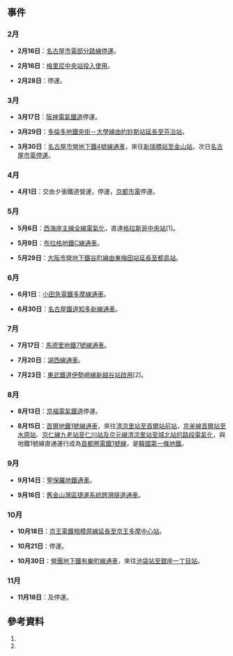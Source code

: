 ## 事件

### 2月

  - **2月16日**：[名古屋市電部分路線停運](https://zh.wikipedia.org/wiki/名古屋市電 "wikilink")。

  - **2月16日**：[格里尼中央站投入使用](https://zh.wikipedia.org/wiki/格里尼中央站 "wikilink")。

  - **2月28日**：停運。

### 3月

  - **3月17日**：[阪神電氣鐵道](../Page/阪神電氣鐵道.md "wikilink")停運。

  - **3月29日**：[多倫多地鐵](../Page/多倫多地鐵.md "wikilink")[央街－大學線由](../Page/央街－大學線.md "wikilink")[約妙斯站延長至](../Page/約妙斯站.md "wikilink")[芬治站](../Page/芬治站.md "wikilink")。

  - **3月30日**：[名古屋市營地下鐵](../Page/名古屋市營地下鐵.md "wikilink")[4號線通車](../Page/名城線.md "wikilink")，來往[新瑞橋站至](https://zh.wikipedia.org/wiki/新瑞橋站 "wikilink")[金山站](https://zh.wikipedia.org/wiki/金山站_\(愛知縣\) "wikilink")。次日[名古屋市電停運](https://zh.wikipedia.org/wiki/名古屋市電 "wikilink")。

### 4月

  - **4月1日**：交由夕張鐵道營運，停運，[京都市電](https://zh.wikipedia.org/wiki/京都市電 "wikilink")停運。

### 5月

  - **5月6日**：[西海岸主線全線電氣化](../Page/西海岸主線.md "wikilink")，直達[格拉斯哥中央站](https://zh.wikipedia.org/wiki/格拉斯哥中央站 "wikilink")\[1\]。

  - **5月9日**：[布拉格地鐵](https://zh.wikipedia.org/wiki/布拉格地鐵 "wikilink")[C線通車](https://zh.wikipedia.org/wiki/布拉格地鐵C線 "wikilink")。

  - **5月29日**：[大阪市營地下鐵](../Page/大阪市營地下鐵.md "wikilink")[谷町線由](../Page/谷町線_\(大阪市高速電氣軌道\).md "wikilink")[東梅田站延長至](https://zh.wikipedia.org/wiki/東梅田站 "wikilink")[都島站](https://zh.wikipedia.org/wiki/都島站 "wikilink")。

### 6月

  - **6月1日**：[小田急電鐵](../Page/小田急電鐵.md "wikilink")[多摩線通車](../Page/多摩線.md "wikilink")。

  - **6月30日**：[名古屋鐵道](../Page/名古屋鐵道.md "wikilink")[知多新線通車](https://zh.wikipedia.org/wiki/知多新線 "wikilink")。

### 7月

  - **7月17日**：[馬德里地鐵](https://zh.wikipedia.org/wiki/馬德里地鐵 "wikilink")[7號線通車](https://zh.wikipedia.org/wiki/馬德里地鐵7號線 "wikilink")。

  - **7月20日**：[湖西線通車](../Page/湖西線.md "wikilink")。

  - **7月23日**：[東武鐵道](../Page/東武鐵道.md "wikilink")[伊勢崎線](../Page/伊勢崎線.md "wikilink")[新越谷站啟用](https://zh.wikipedia.org/wiki/新越谷站 "wikilink")\[2\]。

### 8月

  - **8月13日**：[京福電氣鐵道](../Page/京福電氣鐵道.md "wikilink")停運。

  - **8月15日**：[首爾地鐵](https://zh.wikipedia.org/wiki/首爾地鐵 "wikilink")[1號線通車](../Page/首爾地鐵1號線.md "wikilink")，來往[清涼里站至](https://zh.wikipedia.org/wiki/清涼里站 "wikilink")[首爾站前站](../Page/首爾站_\(地下\).md "wikilink")，[京釜線](../Page/京釜線.md "wikilink")[首爾站至](../Page/首爾站.md "wikilink")[水原站](https://zh.wikipedia.org/wiki/水原站_\(京畿道\) "wikilink")、[京仁線](../Page/京仁線.md "wikilink")[九老站至](../Page/九老站.md "wikilink")[仁川站及](../Page/仁川站_\(仁川\).md "wikilink")[京元線](https://zh.wikipedia.org/wiki/京元線 "wikilink")[清涼里站至](https://zh.wikipedia.org/wiki/清涼里站 "wikilink")[城北站的路段電氣化](../Page/光云大站.md "wikilink")，與地鐵1號線直通運行成為[首都圈電鐵1號線](https://zh.wikipedia.org/wiki/首都圈電鐵1號線 "wikilink")，是[韓國第一條地鐵](https://zh.wikipedia.org/wiki/韓國 "wikilink")。

### 9月

  - **9月14日**：[聖保羅地鐵通車](https://zh.wikipedia.org/wiki/聖保羅地鐵 "wikilink")。

  - **9月16日**：[舊金山灣區捷運系統](../Page/舊金山灣區捷運系統.md "wikilink")[跨灣隧道通車](../Page/跨灣隧道.md "wikilink")。

### 10月

  - **10月18日**：[京王電鐵](../Page/京王電鐵.md "wikilink")[相模原線延長至](../Page/相模原線.md "wikilink")[京王多摩中心站](../Page/多摩中心站.md "wikilink")。

  - **10月21日**：停運。

  - **10月30日**：[營團地下鐵](../Page/帝都高速度交通營團.md "wikilink")[有樂町線通車](../Page/有樂町線.md "wikilink")，來往[池袋站至](https://zh.wikipedia.org/wiki/池袋站 "wikilink")[銀座一丁目站](../Page/銀座一丁目站.md "wikilink")。

### 11月

  - **11月18日**：及停運。

## 參考資料

1.
2.